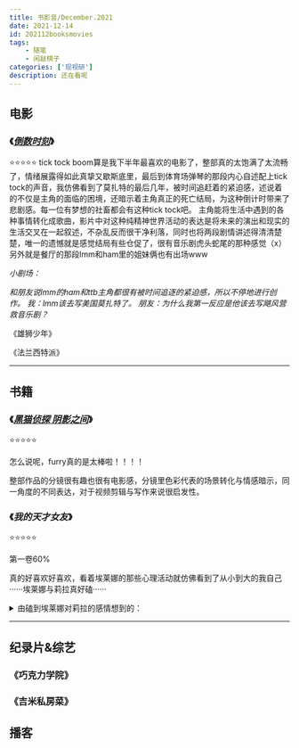 ```yaml
---
title: 书影音/December.2021
date: 2021-12-14 
id: 202112booksmovies
tags:  
    - 随笔
    - 闲敲棋子
categories: ['现视研']
description: 还在看呢
---
```

## **电影**

### 《[*倒数时刻*](https://movie.douban.com/subject/30279170/)》

⭐⭐⭐⭐⭐
tick tock boom算是我下半年最喜欢的电影了，整部真的太饱满了太流畅了，情绪展露得如此真挚又歇斯底里，最后到体育场弹琴的那段内心自述配上tick tock的声音，我仿佛看到了莫扎特的最后几年，被时间追赶着的紧迫感，述说着的不仅是主角的面临的困境，还暗示着主角真正的死亡结局，为这种倒计时带来了悲剧感。每一位有梦想的社畜都会有这种tick tock吧。
主角能将生活中遇到的各种事情转化成歌曲，影片中对这种纯精神世界活动的表达是将未来的演出和现实的生活交叉在一起叙述，不杂乱反而很干净利落，同时也将两段剧情讲述得清清楚楚，唯一的遗憾就是感觉结局有些仓促了，很有音乐剧虎头蛇尾的那种感觉（x）
另外就是餐厅的那段lmm和ham里的姐妹俩也有出场www

*小剧场：*

*和朋友说lmm的ham和ttb主角都很有被时间追逐的紧迫感，所以不停地进行创作。*
*我：lmm该去写美国莫扎特了。*
*朋友：为什么我第一反应是他该去写飓风营救音乐剧？*

《雄狮少年》

《法兰西特派》

***

## **书籍**

### 《[*黑猫侦探 阴影之间*](https://neodb.social/books/1574/)》

⭐⭐⭐⭐⭐

怎么说呢，furry真的是太棒啦！！！！

整部作品的分镜很有趣也很有电影感，分镜里色彩代表的场景转化与情感暗示，同一角度的不同表达，对于视频剪辑与写作来说很启发性。

### 《*我的天才女友*》

⭐⭐⭐⭐⭐

第一卷60%

真的好喜欢好喜欢，看着埃莱娜的那些心理活动就仿佛看到了从小到大的我自己······埃莱娜与莉拉真好磕······

<details>
<summary>由磕到埃莱娜对莉拉的感情想到的：</summary>
埃莱娜对莉拉的感情是一种隐秘的骚动，是隐藏的信任与崇拜，嫉妒与独占欲，是一份混杂了多种情感的感情，因为是不纯粹的爱，因为可以不称之为爱，所以非常动人。如果我承认了我磕到了，那我岂不是也承认了我的那份感情？
</details>


***

## **纪录片&综艺**
### 《巧克力学院》

### 《吉米私房菜》

## 播客